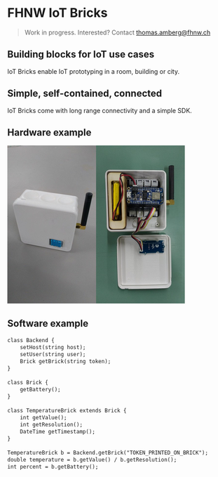 # FHNW IoT Bricks
> Work in progress. Interested? Contact thomas.amberg@fhnw.ch
## Building blocks for IoT use cases
IoT Bricks enable IoT prototyping in a room, building or city.
## Simple, self-contained, connected
IoT Bricks come with long range connectivity and a simple SDK.
## Hardware example
<img src="IoTBrickTemperature.jpg"/>

## Software example

```
class Backend {
    setHost(string host);
    setUser(string user);
    Brick getBrick(string token);
}
		
class Brick {
    getBattery();
}

class TemperatureBrick extends Brick {
    int getValue();
    int getResolution();
    DateTime getTimestamp();
}

TemperatureBrick b = Backend.getBrick("TOKEN_PRINTED_ON_BRICK");
double temperature = b.getValue() / b.getResolution();
int percent = b.getBattery();
```
